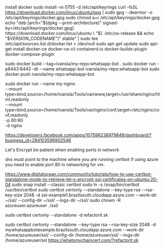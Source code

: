 install docker
sudo install -m 0755 -d /etc/apt/keyrings
curl -fsSL https://download.docker.com/linux/ubuntu/gpg | sudo gpg --dearmor -o /etc/apt/keyrings/docker.gpg
sudo chmod a+r /etc/apt/keyrings/docker.gpg
echo   "deb [arch="$(dpkg --print-architecture)" signed-by=/etc/apt/keyrings/docker.gpg] https://download.docker.com/linux/ubuntu \
"$(. /etc/os-release && echo "$VERSION_CODENAME")" stable" |   sudo tee /etc/apt/sources.list.d/docker.list > /dev/null
sudo apt-get update
sudo apt-get install docker-ce docker-ce-cli containerd.io docker-buildx-plugin docker-compose-plugin

sudo docker build --tag=ivansla/my-repo:whatsapp-bot .
sudo docker run -p8443:8443 -dt --name whatsapp-bot ivansla/my-repo:whatsapp-bot
sudo docker push  ivansla/my-repo:whatsapp-bot

sudo docker run --name my-nginx \
--mount type=bind,source=/home/ivansla/Tools/var/www,target=/usr/share/nginx/html,readonly \
--mount type=bind,source=/home/ivansla/Tools/var/nginx/conf,target=/etc/nginx/conf,readonly \
-p 80:80 \
-d nginx

https://developers.facebook.com/apps/107596238979849/dashboard/?business_id=284103596902546

Let's Encrypt
be patient when enabling ports in network

dns must point to the machine where you are running certbot
if using azure you need to enable port 80 in networking for vm.

https://www.digitalocean.com/community/tutorials/how-to-use-certbot-standalone-mode-to-retrieve-let-s-encrypt-ssl-certificates-on-ubuntu-20-04
sudo snap install --classic certbot
sudo ln -s /snap/bin/certbot /usr/bin/certbot
sudo certbot certonly --standalone --key-type rsa --rsa-key-size 2048 -d ssl-example1.brazilsouth.cloudapp.azure.com --work-dir ~/ssl/ --config-dir ~/ssl/ --logs-dir ~/ssl/
sudo chown -R azureuser:azureuser ./ssl/


sudo certbot certonly --standalone -d refactorit.sk

sudo certbot certonly --standalone --key-type rsa --rsa-key-size 2048 -d mywhatsappbotexample.brazilsouth.cloudapp.azure.com --work-dir /home/azureuser/ssl/ --config-dir /home/azureuser/ssl/ --logs-dir /home/azureuser/ssl
https://whatsmychaincert.com/?refactorit.sk